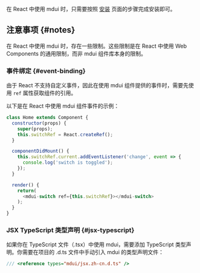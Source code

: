 在 React 中使用 mdui 时，只需要按照 [安装](/zh-cn/docs/2/getting-started/installation#npm) 页面的步骤完成安装即可。

## 注意事项 {#notes}

在 React 中使用 mdui 时，存在一些限制。这些限制是在 React 中使用 Web Components 的通用限制，而非 mdui 组件库本身的限制。

### 事件绑定 {#event-binding}

由于 React 不支持自定义事件，因此在使用 mdui 组件提供的事件时，需要先使用 `ref` 属性获取组件的引用。

以下是在 React 中使用 mdui 组件事件的示例：

```js
class Home extends Component {
  constructor(props) {
    super(props);
    this.switchRef = React.createRef();
  }

  componentDidMount() {
    this.switchRef.current.addEventListener('change', event => {
      console.log('switch is toggled');
    });
  }

  render() {
    return(
      <mdui-switch ref={this.switchRef}></mdui-switch>
    );
  }
}
```

### JSX TypeScript 类型声明 {#jsx-typescript}

如果你在 TypeScript 文件（.tsx）中使用 mdui，需要添加 TypeScript 类型声明。你需要在项目的 .d.ts 文件中手动引入 mdui 的类型声明文件：

```ts
/// <reference types="mdui/jsx.zh-cn.d.ts" />
```
